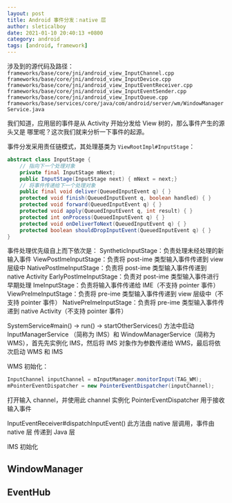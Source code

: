 ```yaml
---
layout: post
title: Android 事件分发：native 层
author: sleticalboy
date: 2021-01-10 20:40:13 +0800
category: android
tags: [android, framework]
---
```


涉及到的源代码及路径：
`frameworks/base/core/jni/android_view_InputChannel.cpp`<br/>
`frameworks/base/core/jni/android_view_InputDevice.cpp`<br/>
`frameworks/base/core/jni/android_view_InputEventReceiver.cpp`<br/>
`frameworks/base/core/jni/android_view_InputEventSender.cpp`<br/>
`frameworks/base/core/jni/android_view_InputQueue.cpp`<br/>
`frameworks/base/services/core/java/com/android/server/wm/WindowManagerService.java`<br/>

我们知道，应用层的事件是从 Activity 开始分发给 View 树的，那么事件产生的源头又是
哪里呢？这次我们就来分析一下事件的起源。


事件分发采用责任链模式，其处理基类为 `ViewRootImpl#InputStage`：
```java
abstract class InputStage {
    // 指向下一个处理对象
    private final InputStage mNext;
    public InputStage(InputStage next) { mNext = next;}
    // 将事件传递给下一个处理对象
    public final void deliver(QueuedInputEvent q) { }
    protected void finish(QueuedInputEvent q, boolean handled) { }
    protected void forward(QueuedInputEvent q) { }
    protected void apply(QueuedInputEvent q, int result) { }
    protected int onProcess(QueuedInputEvent q) { }
    protected void onDeliverToNext(QueuedInputEvent q) { }
    protected boolean shouldDropInputEvent(QueuedInputEvent q) { }
}
```
事件处理优先级自上而下依次是：
SyntheticInputStage：负责处理未经处理的新输入事件
ViewPostImeInputStage：负责将 post-ime 类型输入事件传递到 view 层级中
NativePostImeInputStage：负责将 post-ime 类型输入事件传递到 native Activity
EarlyPostImeInputStage：负责对 post-ime 类型输入事件进行早期处理
ImeInputStage：负责将输入事件传递给 IME（不支持 pointer 事件）
ViewPreImeInputStage：负责将 pre-ime 类型输入事件传递到 view 层级中（不支持 pointer 事件）
NativePreImeInputStage：负责将 pre-ime 类型输入事件传递到 native Activity（不支持 pointer 事件）

SystemService#main() -> run() -> startOtherServices() 方法中启动 InputManagerService
（简称为 IMS）和 WindowManagerService（简称为 WMS），首先先实例化 IMS，然后将 IMS
对象作为参数传递给 WMS，最后将依次启动 WMS 和 IMS


WMS 初始化：
```java
InputChannel inputChannel = mInputManager.monitorInput(TAG_WM);
mPointerEventDispatcher = new PointerEventDispatcher(inputChannel);
```
打开输入 channel，并使用此 channel 实例化 PointerEventDispatcher 用于接收输入事件

InputEventReceiver#dispatchInputEvent() 此方法由 native 层调用，事件由 native 层
传递到 Java 层

IMS 初始化
## WindowManager

## EventHub